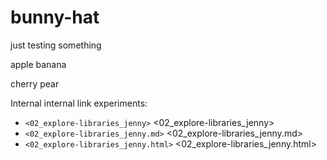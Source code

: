 # bunny-hat
just testing something

apple banana

cherry pear

Internal internal link experiments:

  * `<02_explore-libraries_jenny>` <02_explore-libraries_jenny>
  * `<02_explore-libraries_jenny.md>` <02_explore-libraries_jenny.md>
  * `<02_explore-libraries_jenny.html>` <02_explore-libraries_jenny.html>
